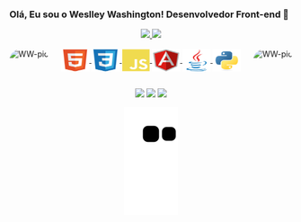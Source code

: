 ### Olá, Eu sou o Weslley Washington! Desenvolvedor Front-end 👋

<div align="center">
  <a href="https://github.com/WeslleyWashington">
  <img height="180em" src="https://github-readme-stats.vercel.app/api?username=WeslleyWashington&show_icons=true&theme=dark&include_all_commits=true&count_private=true"/>
  <img height="180em" src="https://github-readme-stats.vercel.app/api/top-langs/?username=WeslleyWashington&layout=compact&langs_count=7&theme=dark"/>
</div>

<div style="display: inline_block" align="center"><br>
  <img align="center" alt="Weslley-HTML" height="40" width="50" src="https://raw.githubusercontent.com/devicons/devicon/master/icons/html5/html5-original.svg">
  <img align="center" alt="Weslley-CSS" height="40" width="50" src="https://raw.githubusercontent.com/devicons/devicon/master/icons/css3/css3-original.svg">
  <img align="center" alt="Weslley-Js" height="40" width="50" src="https://raw.githubusercontent.com/devicons/devicon/master/icons/javascript/javascript-plain.svg">
  <img align="center" alt="Weslley-Angularjs" height="40" width="50" src="https://raw.githubusercontent.com/devicons/devicon/master/icons/angularjs/angularjs-original.svg">
  <img align="center" alt="Weslley-Java" height="40" width="50" src="https://raw.githubusercontent.com/devicons/devicon/master/icons/java/java-original.svg">
  <img align="center" alt="Weslley-Python" height="40" width="50" src="https://raw.githubusercontent.com/devicons/devicon/master/icons/python/python-original.svg">
  <img align="right" alt="WW-pic" height="100" style="border-radius:20px;" src="https://github.blog/wp-content/uploads/2018/10/46896184-b679fc80-ce30-11e8-88bf-921e9b788f7c.gif?resize=200%2C200">
  <img align="left" alt="WW-pic" height="100" style="border-radius:20px;" src="https://github.blog/wp-content/uploads/2018/10/46896184-b679fc80-ce30-11e8-88bf-921e9b788f7c.gif?resize=200%2C200">

</div>
  
  ##
  
<div align="center"> 
  <a href="https://www.instagram.com/wwashingtoon/" target="_blank"><img src="https://img.shields.io/badge/-Instagram-%238B0000?style=for-the-badge&logo=instagram&logoColor=white" target="_blank"></a>
  <a href = "mailto:weslley.washington01486@gmail.com"><img src="https://img.shields.io/badge/-Gmail-%233335?style=for-the-badge&logo=gmail&logoColor=white" target="_blank"></a>
  <a href="https://www.linkedin.com/in/weslley-washington/" target="_blank"><img src="https://img.shields.io/badge/-LinkedIn-%230077B5?style=for-the-badge&logo=linkedin&logoColor=white" target="_blank"></a>
</div>

<div align="center">
  
  ![Snake animation](https://github.com/rafaballerini/rafaballerini/blob/output/github-contribution-grid-snake.svg)
</div>
